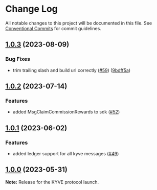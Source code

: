 # Change Log

All notable changes to this project will be documented in this file.
See [Conventional Commits](https://conventionalcommits.org) for commit guidelines.

## [1.0.3](https://github.com/KYVENetwork/kyvejs/compare/@kyvejs/sdk@1.0.2...@kyvejs/sdk@1.0.3) (2023-08-09)

### Bug Fixes

- trim trailing slash and build url correctly ([#59](https://github.com/KYVENetwork/kyvejs/issues/59)) ([9bdff5a](https://github.com/KYVENetwork/kyvejs/commit/9bdff5a7cb12a8a1fc7711c425f21b0707f816d4))

## [1.0.2](https://github.com/KYVENetwork/kyvejs/compare/@kyvejs/sdk@1.0.1...@kyvejs/sdk@1.0.2) (2023-07-14)

### Features

- added MsgClaimCommissionRewards to sdk ([#52](https://github.com/KYVENetwork/kyvejs/issues/52))

## [1.0.1](https://github.com/KYVENetwork/kyvejs/compare/@kyvejs/sdk@1.0.0...@kyvejs/sdk@1.0.1) (2023-06-02)

### Features

- added ledger support for all kyve messages ([#49](https://github.com/KYVENetwork/kyvejs/issues/49))

## [1.0.0](https://github.com/KYVENetwork/kyvejs/compare/@kyvejs/sdk@1.0.0-beta.16...@kyvejs/sdk@1.0.0) (2023-05-31)

**Note:** Release for the KYVE protocol launch.
